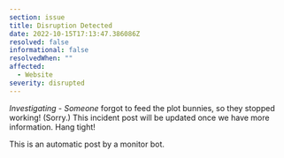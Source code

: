 ```yaml
---
section: issue
title: Disruption Detected
date: 2022-10-15T17:13:47.386086Z
resolved: false
informational: false
resolvedWhen: ""
affected:
  - Website
severity: disrupted
---
```

*Investigating* - _Someone_ forgot to feed the plot bunnies, so they stopped working! (Sorry.) This incident post will be updated once we have more information. Hang tight!

This is an automatic post by a monitor bot.
        